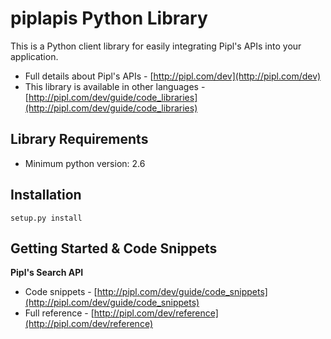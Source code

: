 piplapis Python Library
===========================

This is a Python client library for easily integrating Pipl's APIs into your application.

* Full details about Pipl's APIs - [http://pipl.com/dev](http://pipl.com/dev)  
* This library is available in other languages - [http://pipl.com/dev/guide/code_libraries](http://pipl.com/dev/guide/code_libraries)

Library Requirements
--------------------

* Minimum python version: 2.6

Installation
------------

    setup.py install

Getting Started & Code Snippets
-------------------------------

**Pipl's Search API**
* Code snippets - [http://pipl.com/dev/guide/code_snippets](http://pipl.com/dev/guide/code_snippets)  
* Full reference - [http://pipl.com/dev/reference](http://pipl.com/dev/reference)
